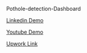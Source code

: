 
Pothole-detection-Dashboard


[Linkedin Demo](https://www.linkedin.com/feed/update/urn:li:activity:7019631946137755648?updateEntityUrn=urn%3Ali%3Afs_feedUpdate%3A%28V2%2Curn%3Ali%3Aactivity%3A7019631946137755648%29)

[Youtube Demo](https://youtu.be/_RT-NiYRwhc)

[Upwork Link](https://www.upwork.com/freelancers/~018d398dddc7e3135b)
